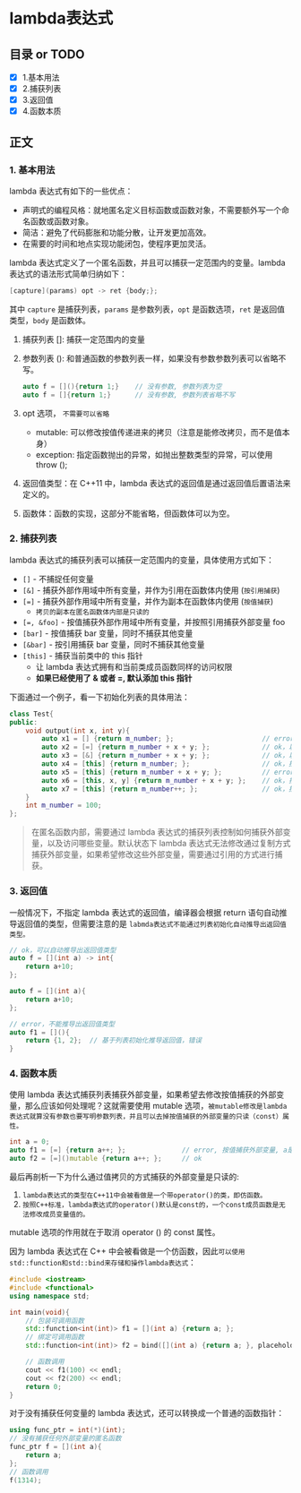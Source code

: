 # lambda表达式
## 目录 or TODO
- [x] 1.基本用法
- [x] 2.捕获列表
- [x] 3.返回值
- [x] 4.函数本质
## 正文

### 1. 基本用法

lambda 表达式有如下的一些优点：

*   声明式的编程风格：就地匿名定义目标函数或函数对象，不需要额外写一个命名函数或函数对象。
*   简洁：避免了代码膨胀和功能分散，让开发更加高效。
*   在需要的时间和地点实现功能闭包，使程序更加灵活。

lambda 表达式定义了一个匿名函数，并且可以捕获一定范围内的变量。lambda 表达式的语法形式简单归纳如下：

```c++
[capture](params) opt -> ret {body;};
```

其中 `capture` 是捕获列表，`params` 是参数列表，`opt` 是函数选项，`ret` 是返回值类型，`body` 是函数体。

1.  捕获列表 []: 捕获一定范围内的变量
    
2.  参数列表 (): 和普通函数的参数列表一样，如果没有参数参数列表可以省略不写。
    
    ```c++
    auto f = [](){return 1;}	// 没有参数, 参数列表为空
    auto f = []{return 1;}		// 没有参数, 参数列表省略不写
    ```
    
3.  opt 选项， `不需要可以省略`
    
    *   mutable: 可以修改按值传递进来的拷贝（注意是能修改拷贝，而不是值本身）
    *   exception: 指定函数抛出的异常，如抛出整数类型的异常，可以使用 throw ();
    
4.  返回值类型：在 C++11 中，lambda 表达式的返回值是通过返回值后置语法来定义的。
    
5. 函数体：函数的实现，这部分不能省略，但函数体可以为空。

### 2. 捕获列表

lambda 表达式的捕获列表可以捕获一定范围内的变量，具体使用方式如下：

*   `[]` - 不捕捉任何变量
*   `[&]` - 捕获外部作用域中所有变量，并作为引用在函数体内使用 (`按引用捕获`)
*   `[=]` - 捕获外部作用域中所有变量，并作为副本在函数体内使用 (`按值捕获`)
    *   `拷贝的副本在匿名函数体内部是只读的`
*   `[=, &foo]` - 按值捕获外部作用域中所有变量，并按照引用捕获外部变量 foo
*   `[bar]` - 按值捕获 bar 变量，同时不捕获其他变量
*   `[&bar]` - 按引用捕获 bar 变量，同时不捕获其他变量
*   `[this]` - 捕获当前类中的 this 指针
    *   让 lambda 表达式拥有和当前类成员函数同样的访问权限
    *   **如果已经使用了 & 或者 =, 默认添加 this 指针**

下面通过一个例子，看一下初始化列表的具体用法：

```c++
class Test{
public:
    void output(int x, int y){
        auto x1 = [] {return m_number; };                      // error，没有捕获外部变量，不能使用类成员 m_number
        auto x2 = [=] {return m_number + x + y; };             // ok，以值拷贝的方式捕获所有外部变量
        auto x3 = [&] {return m_number + x + y; };             // ok，以引用的方式捕获所有外部变量
        auto x4 = [this] {return m_number; };                  // ok，捕获 this 指针，可访问对象内部成员
        auto x5 = [this] {return m_number + x + y; };          // error，捕获 this 指针，可访问类内部成员，没有捕获到变量 x，y，因此不能访问。
        auto x6 = [this, x, y] {return m_number + x + y; };    // ok，捕获 this 指针，x，y
        auto x7 = [this] {return m_number++; };                // ok，捕获 this 指针，并且可以修改对象内部变量的值
    }
    int m_number = 100;
};
```

> 在匿名函数内部，需要通过 lambda 表达式的捕获列表控制如何捕获外部变量，以及访问哪些变量。默认状态下 lambda 表达式无法修改通过复制方式捕获外部变量，如果希望修改这些外部变量，需要通过引用的方式进行捕获。
>

### 3. 返回值

一般情况下，不指定 lambda 表达式的返回值，编译器会根据 return 语句自动推导返回值的类型，但需要注意的是 `labmda表达式不能通过列表初始化自动推导出返回值类型。`

```c++
// ok，可以自动推导出返回值类型
auto f = [](int a) -> int{
    return a+10;  
};

auto f = [](int a){
    return a+10;  
};

// error，不能推导出返回值类型
auto f1 = [](){
    return {1, 2};	// 基于列表初始化推导返回值，错误
}
```

### 4. 函数本质

使用 lambda 表达式捕获列表捕获外部变量，如果希望去修改按值捕获的外部变量，那么应该如何处理呢？这就需要使用 mutable 选项，`被mutable修改是lambda表达式就算没有参数也要写明参数列表，并且可以去掉按值捕获的外部变量的只读（const）属性。`

```c++
int a = 0;
auto f1 = [=] {return a++; };              // error, 按值捕获外部变量, a是只读的
auto f2 = [=]()mutable {return a++; };     // ok
```

最后再剖析一下为什么通过值拷贝的方式捕获的外部变量是只读的:

1.  `lambda表达式的类型在C++11中会被看做是一个带operator()的类，即仿函数。`
2.  `按照C++标准，lambda表达式的operator()默认是const的，一个const成员函数是无法修改成员变量值的。`

mutable 选项的作用就在于取消 operator () 的 const 属性。

因为 lambda 表达式在 C++ 中会被看做是一个仿函数，因此`可以使用std::function和std::bind来存储和操作lambda表达式`：

```c++
#include <iostream>
#include <functional>
using namespace std;

int main(void){
    // 包装可调用函数
    std::function<int(int)> f1 = [](int a) {return a; };
    // 绑定可调用函数
    std::function<int(int)> f2 = bind([](int a) {return a; }, placeholders::_1);

    // 函数调用
    cout << f1(100) << endl;
    cout << f2(200) << endl;
    return 0;
}
```

对于没有捕获任何变量的 lambda 表达式，还可以转换成一个普通的函数指针：

```c++
using func_ptr = int(*)(int);
// 没有捕获任何外部变量的匿名函数
func_ptr f = [](int a){
    return a;  
};
// 函数调用
f(1314);
```

